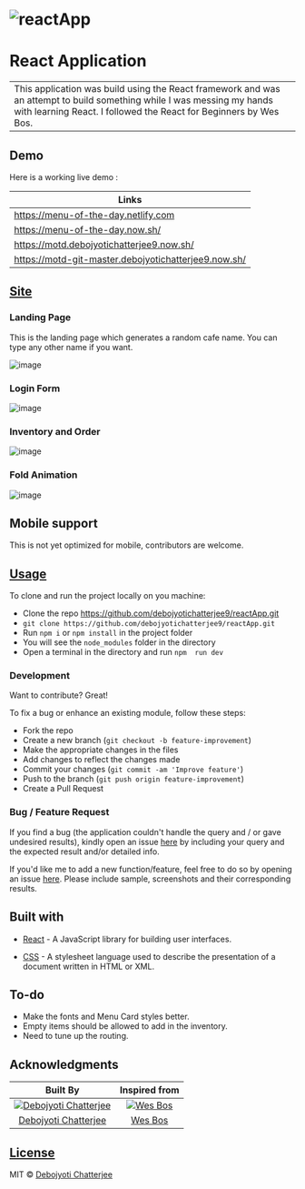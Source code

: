 # ![reactApp](https://user-images.githubusercontent.com/30823218/66261119-836d0d80-e7e5-11e9-82fb-1decbdbbc01e.png)
# React Application
<table>
<tr>
<td>
  This application was build using the React framework and was an attempt to build something while I was messing my hands with learning React. I followed the React for Beginners by Wes Bos.
</td>
</tr>
</table>


## Demo
Here is a working live demo : 

| Links        |
| ------------- |
| https://menu-of-the-day.netlify.com      |
| https://menu-of-the-day.now.sh/      |
| https://motd.debojyotichatterjee9.now.sh/ |
| https://motd-git-master.debojyotichatterjee9.now.sh/ |


## [Site](https://github.com/debojyotichatterjee9/reactApp)

### Landing Page
This is the landing page which generates a random cafe name. You can type any other name if you want.

![image](https://user-images.githubusercontent.com/30823218/68124918-705d7280-ff36-11e9-9a57-696639d5bb91.png)

### Login Form
![image](https://user-images.githubusercontent.com/30823218/68125063-b9adc200-ff36-11e9-9cee-bdc72c14e4ce.png)

### Inventory and Order
![image](https://user-images.githubusercontent.com/30823218/68125197-fbd70380-ff36-11e9-8ab9-bbd334ce5c42.png)
### Fold Animation
![image](https://user-images.githubusercontent.com/30823218/68125517-cd0d5d00-ff37-11e9-8027-040425430321.png)

## Mobile support
This is not yet optimized for mobile, contributors are welcome.




## [Usage](https://github.com/debojyotichatterjee9/reactApp) 
To clone and run the project locally on you machine:

- Clone the repo https://github.com/debojyotichatterjee9/reactApp.git
- `git clone https://github.com/debojyotichatterjee9/reactApp.git`
- Run `npm i` or `npm install` in the project folder
- You will see the `node_modules` folder in the directory
- Open a terminal in the directory and run `npm  run dev`


### Development
Want to contribute? Great!

To fix a bug or enhance an existing module, follow these steps:

- Fork the repo
- Create a new branch (`git checkout -b feature-improvement`)
- Make the appropriate changes in the files
- Add changes to reflect the changes made
- Commit your changes (`git commit -am 'Improve feature'`)
- Push to the branch (`git push origin feature-improvement`)
- Create a Pull Request 

### Bug / Feature Request

If you find a bug (the application couldn't handle the query and / or gave undesired results), kindly open an issue [here](https://github.com/debojyotichatterjee9/reactApp/issues/new) by including your query and the expected result and/or detailed info.

If you'd like me to add a new function/feature, feel free to do so by opening an issue [here](https://github.com/debojyotichatterjee9/reactApp/issues/new). Please include sample, screenshots and their corresponding results.


## Built with 

- [React](https://reactjs.org/) - A JavaScript library for building user interfaces.
<!-- - [Google Chart API](https://developers.google.com/chart/interactive/docs/quick_start) - Free , Rich Gallery , Customizable and Cross-browser compatible. -->
- [CSS](https://developer.mozilla.org/en-US/docs/Web/CSS) - A stylesheet language used to describe the presentation of a document written in HTML or XML.


## To-do
- Make the fonts and Menu Card styles better.
- Empty items should be allowed to add in the inventory.
- Need to tune up the routing.

## Acknowledgments

|Built By|Inspired from|
|:-------------:|:-------------:|
[![Debojyoti Chatterjee](https://avatars3.githubusercontent.com/u/30823218?s=100)](https://github.com/debojyotichatterjee9)|[![Wes Bos](https://avatars3.githubusercontent.com/u/176013?s=100&v=4)](https://github.com/wesbos)
[Debojyoti Chatterjee](https://github.com/debojyotichatterjee9)|[Wes Bos](https://github.com/wesbos)

## [License](https://github.com/debojyotichatterjee9/reactApp/blob/master/LICENSE)

MIT © [Debojyoti Chatterjee ](https://github.com/debojyotichatterjee9)

